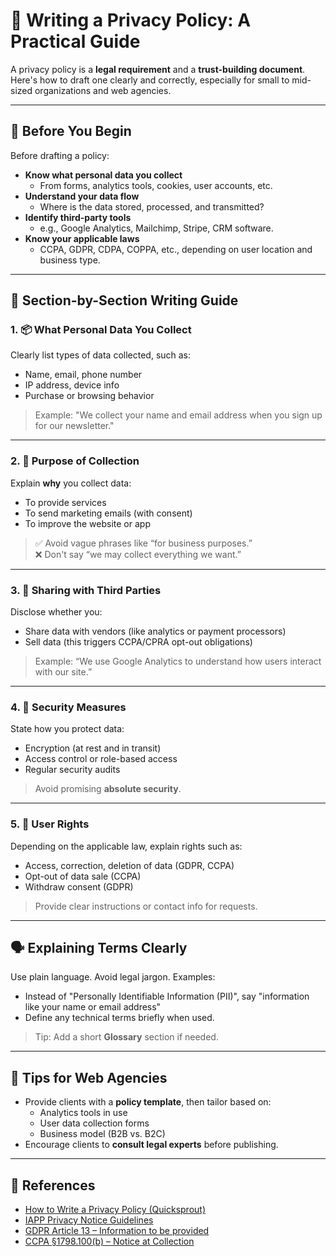 # 📄 Writing a Privacy Policy: A Practical Guide

A privacy policy is a **legal requirement** and a **trust-building document**. Here's how to draft one clearly and correctly, especially for small to mid-sized organizations and web agencies.

---

## 🧭 Before You Begin

Before drafting a policy:

- **Know what personal data you collect**
  - From forms, analytics tools, cookies, user accounts, etc.
- **Understand your data flow**
  - Where is the data stored, processed, and transmitted?
- **Identify third-party tools**
  - e.g., Google Analytics, Mailchimp, Stripe, CRM software.
- **Know your applicable laws**
  - CCPA, GDPR, CDPA, COPPA, etc., depending on user location and business type.

---

## 🧱 Section-by-Section Writing Guide

### 1. 📦 What Personal Data You Collect
Clearly list types of data collected, such as:

- Name, email, phone number
- IP address, device info
- Purchase or browsing behavior

> Example: "We collect your name and email address when you sign up for our newsletter."

---

### 2. 🎯 Purpose of Collection

Explain **why** you collect data:

- To provide services
- To send marketing emails (with consent)
- To improve the website or app

> ✅ Avoid vague phrases like “for business purposes.”  
> ❌ Don't say “we may collect everything we want.”

---

### 3. 🔁 Sharing with Third Parties

Disclose whether you:

- Share data with vendors (like analytics or payment processors)
- Sell data (this triggers CCPA/CPRA opt-out obligations)

> Example: “We use Google Analytics to understand how users interact with our site.”

---

### 4. 🔐 Security Measures

State how you protect data:

- Encryption (at rest and in transit)
- Access control or role-based access
- Regular security audits

> Avoid promising **absolute security**.

---

### 5. 🧍 User Rights

Depending on the applicable law, explain rights such as:

- Access, correction, deletion of data (GDPR, CCPA)
- Opt-out of data sale (CCPA)
- Withdraw consent (GDPR)

> Provide clear instructions or contact info for requests.

---

## 🗣️ Explaining Terms Clearly

Use plain language. Avoid legal jargon. Examples:

- Instead of "Personally Identifiable Information (PII)", say "information like your name or email address"
- Define any technical terms briefly when used.

> Tip: Add a short **Glossary** section if needed.

---

## 🧩 Tips for Web Agencies

- Provide clients with a **policy template**, then tailor based on:
  - Analytics tools in use
  - User data collection forms
  - Business model (B2B vs. B2C)
- Encourage clients to **consult legal experts** before publishing.

---

## 🔗 References

- [How to Write a Privacy Policy (Quicksprout)](https://www.quicksprout.com/website-privacy-policies/)
- [IAPP Privacy Notice Guidelines](https://iapp.org/resources/article/sample-privacy-notice/)
- [GDPR Article 13 – Information to be provided](https://gdpr.eu/article-13-information-to-be-provided/)
- [CCPA §1798.100(b) – Notice at Collection](https://oag.ca.gov/privacy/ccpa)

